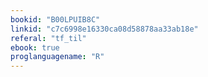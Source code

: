 ```yaml
---
bookid: "B00LPUIB8C"
linkid: "c7c6998e16330ca08d58878aa33ab18e"
referal: "tf_til"
ebook: true
proglanguagename: "R"
---
```

